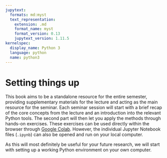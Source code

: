 ```yaml
---
jupytext:
  formats: md:myst
  text_representation:
    extension: .md
    format_name: myst
    format_version: 0.13
    jupytext_version: 1.11.5
kernelspec:
  display_name: Python 3
  language: python
  name: python3
---
```


# Setting things up

This book aims to be a standalone resource for the entire semester, providing supplementary materials for the lecture and acting as the main resource for the seminar. Each seminar session will start with a brief recap of the core concepts from the lecture and an introduction into the relevant Python tools. The second part will then let you apply the methods through hands-on exercises. These exercises can be used directly within the browser through [Google Colab](https://colab.research.google.com/). However, the individual Jupyter Notebook files (`.ipynb`) can also be opened and run on your local computer.

As this will most definitely be useful for your future research, we will start with setting up a working Python environment on your own computer.